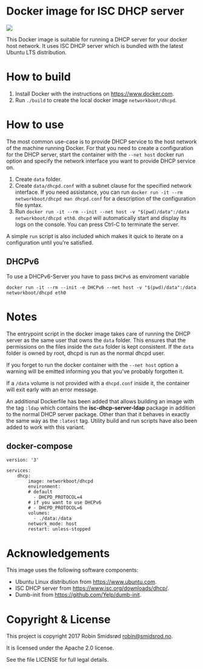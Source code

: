 Docker image for ISC DHCP server
================================

[![](https://images.microbadger.com/badges/image/networkboot/dhcpd.svg)](https://microbadger.com/images/networkboot/dhcpd "See more networkboot/dhcpd image details")

This Docker image is suitable for running a DHCP server for your docker host
network.  It uses ISC DHCP server which is bundled with the latest Ubuntu
LTS distribution.

How to build
============

 1. Install Docker with the instructions on <https://www.docker.com>.
 2. Run `./build` to create the local docker image `networkboot/dhcpd`.

How to use
==========

The most common use-case is to provide DHCP service to the host network of
the machine running Docker.  For that you need to create a configuration for
the DHCP server, start the container with the `--net host` docker run
option and specify the network interface you want to provide DHCP service
on.

 1. Create `data` folder.
 2. Create `data/dhcpd.conf` with a subnet clause for the specified
    network interface.  If you need assistance, you can run
    `docker run -it --rm networkboot/dhcpd man dhcpd.conf` for a description
    of the configuration file syntax.
 3. Run `docker run -it --rm --init --net host -v "$(pwd)/data":/data networkboot/dhcpd eth0`.
    `dhcpd` will automatically start and display its logs on the console.
    You can press Ctrl-C to terminate the server.

A simple `run` script is also included which makes it quick to iterate on a
configuration until you're satisfied.

DHCPv6
------

To use a DHCPv6-Server you have to pass `DHCPv6` as enviroment variable

`docker run -it --rm --init -e DHCPv6 --net host -v "$(pwd)/data":/data networkboot/dhcpd eth0`


Notes
=====

The entrypoint script in the docker image takes care of running the DHCP
server as the same user that owns the `data` folder.  This ensures that the
permissions on the files inside the `data` folder is kept consistent.  If
the `data` folder is owned by root, dhcpd is run as the normal dhcpd user.

If you forget to run the docker container with the `--net host` option a
warning will be emitted informing you that you've probably forgotten it.

If a `/data` volume is not provided with a `dhcpd.conf` inside it, the
container will exit early with an error message.

An additional Dockerfile has been added that allows building an image with
the tag `:ldap` which contains the **isc-dhcp-server-ldap** package in
addition to the normal DHCP server package.  Other than that it behaves in
exactly the same way as the `:latest` tag.  Utility build and run scripts
have also been added to work with this variant.

docker-compose
--------------

```
version: '3'

services:
    dhcp:
        image: networkboot/dhcpd
        environment:
        # default
          - DHCPD_PROTOCOL=4
        # if you want to use DHCPv6
        # - DHCPD_PROTOCOL=6
        volumes:
          - ./data:/data
        network_mode: host
        restart: unless-stopped
```

Acknowledgements
================

This image uses the following software components:

 * Ubuntu Linux distribution from <https://www.ubuntu.com>.
 * ISC DHCP server from <https://www.isc.org/downloads/dhcp/>.
 * Dumb-init from <https://github.com/Yelp/dumb-init>.

Copyright & License
===================

This project is copyright 2017 Robin Smidsrød <robin@smidsrod.no>.

It is licensed under the Apache 2.0 license.

See the file LICENSE for full legal details.
